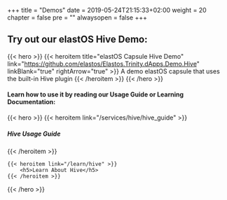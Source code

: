 

+++
title = "Demos"
date = 2019-05-24T21:15:33+02:00
weight = 20
chapter = false
pre = ""
alwaysopen = false
+++ 

## Try out our elastOS Hive Demo:

{{< hero >}}
    {{< heroitem title="elastOS Capsule Hive Demo" link="https://github.com/elastos/Elastos.Trinity.dApps.Demo.Hive" linkBlank="true" rightArrow="true" >}}
        A demo elastOS capsule that uses the built-in Hive plugin
    {{< /heroitem >}}
{{< /hero >}}


#### Learn how to use it by reading our Usage Guide or Learning Documentation:

{{< hero >}}
    {{< heroitem link="/services/hive/hive_guide" >}}
        <h5>Hive Usage Guide</h5>
    {{< /heroitem >}}
    
    {{< heroitem link="/learn/hive" >}}
        <h5>Learn About Hive</h5>
    {{< /heroitem >}}
{{< /hero >}}
